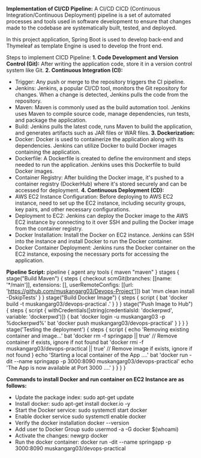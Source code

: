 **Implementation of CI/CD Pipeline:**
A CI/CD CICD (Continuous Integration/Continuous Deployment) pipeline is a set of automated processes and tools used in software development to ensure that changes made to the codebase are systematically built, tested, and deployed.

In this project application, Spring Boot is used to develop back-end and Thymeleaf as template Engine is used to develop the front end.

Steps to implement CICD Pipeline:
**1. Code Development and Version Control (Git):**
   After writing the application code, store it in a version control system like Git.
**2. Continuous Integration (CI):**
   - Trigger: Any push or merge to the repository triggers the CI pipeline.
   - Jenkins: Jenkins, a popular CI/CD tool, monitors the Git repository for changes. When a change is detected, Jenkins pulls the code from the repository.
   - Maven: Maven is commonly used as the build automation tool. Jenkins uses Maven to compile source code, manage dependencies, run tests, and package the application.
   - Build: Jenkins pulls the latest code, runs Maven to build the application, and generates artifacts such as JAR files or WAR files.
**3. Dockerization:**
   - Docker: Docker is used to containerize the application along with its dependencies. Jenkins can utilize Docker to build Docker images containing the application.
   - Dockerfile: A Dockerfile is created to define the environment and steps needed to run the application. Jenkins uses this Dockerfile to build Docker images.
   - Container Registry: After building the Docker image, it's pushed to a container registry (DockerHub) where it's stored securely and can be accessed for deployment.
**4. Continuous Deployment (CD):**
   - AWS EC2 Instance Configuration: Before deploying to AWS EC2 instance, need to set up the EC2 instance, including security groups, key pairs, and other necessary configurations.
   - Deployment to EC2: Jenkins can deploy the Docker image to the AWS EC2 instance by connecting to it over SSH and pulling the Docker image from the container registry.
   - Docker Installation: Install the Docker on EC2 instance. Jenkins can SSH into the instance and install Docker to run the Docker container.
   - Docker Container Deployment: Jenkins runs the Docker container on the EC2 instance, exposing the necessary ports for accessing the application.


**Pipeline Script:**
pipeline {
    agent any
    tools {
        maven "maven"
    }
    stages {
        stage("Build Maven") {
            steps {
                checkout scmGit(branches: [[name: '*/main']], extensions: [], userRemoteConfigs: [[url: 'https://github.com/muskangarg03/Devops-Project']])
                bat 'mvn clean install -DskipTests'
            }
        }
        stage("Build Docker Image") {
            steps {
                script {
                    bat 'docker build -t muskangarg03/devops-practical .'
                }
            }
        }
        stage("Push Image to Hub") {
            steps {
                script {
                    withCredentials([string(credentialsId: 'dockerpwd', variable: 'dockerpwd')]) {
                        bat 'docker login -u muskangarg03 -p %dockerpwd%'
                        bat 'docker push muskangarg03/devops-practical'
                    }
                }
            }
        }
        stage('Testing the deployment') {
            steps {
                script {
                    echo 'Removing existing container and image...'
                    bat 'docker rm -f springapp || true' // Remove container if exists, ignore if not found
                    bat 'docker rmi -f muskangarg03/devops-practical || true' // Remove image if exists, ignore if not found
                }
                echo 'Starting a local container of the App ....'
                bat 'docker run -dit --name springapp -p 3000:8090 muskangarg03/devops-practical'
                echo 'The App is now available at Port 3000 ....'
            }
        }
    }
}


**Commands to install Docker and run container on EC2 Instance are as follows:**
- Update the package index:
  sudo apt-get update
- Install docker:
  sudo apt-get install docker.io -y
- Start the Docker service:
  sudo systemctl start docker
- Enable docker service
  sudo systemctl enable docker
- Verify the docker installation
  docker --version
- Add user to Docker Group
  sudo usermod -a -G docker $(whoami)
- Activate the changes:
  newgrp docker
- Run the docker container:
  docker run -dit --name springapp -p 3000:8090 muskangarg03/devops-practical
